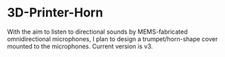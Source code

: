 # 3D-Printer-Horn
With the aim to listen to directional sounds by MEMS-fabricated omnidirectional microphones, I plan to design a trumpet/horn-shape cover mounted to the microphones. Current version is v3.


